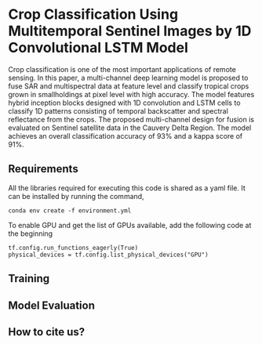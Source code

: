 # Crop Classification Using Multitemporal Sentinel Images by 1D Convolutional LSTM Model
Crop classification is one of the most important applications of remote sensing. In this paper, a multi-channel deep learning model is proposed to fuse SAR and multispectral data at feature level and classify tropical crops grown in smallholdings at pixel level with high accuracy. The model features hybrid inception blocks designed with 1D convolution and LSTM cells to classify 1D patterns consisting of temporal backscatter and spectral reflectance from the crops. The proposed multi-channel design for fusion is evaluated on Sentinel satellite data in the Cauvery Delta Region. The model achieves an overall classification accuracy of 93% and a kappa score of 91%.

## Requirements

All the libraries required for executing this code is shared as a yaml file. It can be installed by running the command,
```
conda env create -f environment.yml
```
To enable GPU and get the list of GPUs available, add the following code at the beginning
```
tf.config.run_functions_eagerly(True)
physical_devices = tf.config.list_physical_devices("GPU")
```

## Training

## Model Evaluation

## How to cite us?
